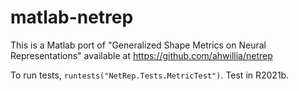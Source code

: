 # matlab-netrep

This is a Matlab port of "Generalized Shape Metrics on Neural Representations" available at https://github.com/ahwillia/netrep

To run tests, ```runtests("NetRep.Tests.MetricTest")```. Test in R2021b.

